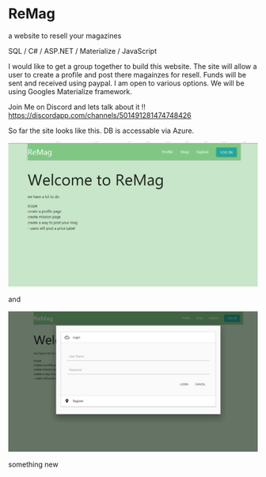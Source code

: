 # ReMag
a website to resell your magazines

SQL / C# / ASP.NET / Materialize / JavaScript

I would like to get a group together to build this website.  The site will allow a user to create a profile and post there magainzes for resell.  Funds will be sent and received using paypal.  I am open to various options.  We will be using Googles Materialize framework.

Join Me on Discord and lets talk about it !!  
https://discordapp.com/channels/501491281474748426

So far the site looks like this.  DB is accessable via Azure.

![alt text](https://github.com/MikeStrider/ReMag/blob/master/ReMag/Design%20Concepts/2018-10-09_22-21-35.png)

and 

![alt text](https://github.com/MikeStrider/ReMag/blob/master/ReMag/Design%20Concepts/2018-10-09_22-21-58.png)


something new